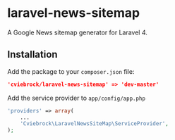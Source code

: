 # laravel-news-sitemap

A Google News sitemap generator for Laravel 4.



## Installation

Add the package to your `composer.json` file:

```json
'cviebrock/laravel-news-sitemap' => 'dev-master'
```

Add the service provider to `app/config/app.php`

```php
'providers' => array(
    ...
    'Cviebrock\LaravelNewsSiteMap\ServiceProvider',
);
```
